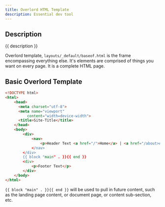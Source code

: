 ```yaml
---
title: Overlord HTML Template
description: Essential dev tool
---
```


## Description

{{ description }}

Overlord template, `layouts/_default/baseof.html` is the frame encompassing everything else.  It's elements are comprised of things you want on every page.  It is a complete HTML page.

## Basic Overlord Template

```html
<!DOCTYPE html>
<html>
    <head>
      <meta charset="utf-8">
      <meta name="viewport" 
          content="width=device-width">
      <title>Site-Title</title>
    </head>
    <body>
        <div>
            <nav>
                <p>Header Text <a href="/">Home</a> | <a href="/about>About</a></p>
            </nav>
        </div>
        {{ block "main" . }}{{ end }}
        <div>
            <p>Footer Text</p>
        </div>
    </body>
</html>
```

`{{ block "main" . }}{{ end }}` will be used to pull in future content, such as the landing page content, or document page, or content sub-section, etc.  
